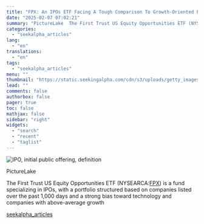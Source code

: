 ```yaml
---
title: "FPX: An IPOs ETF Facing A Tough Comparison To Growth-Oriented ETFs"
date: "2025-02-07 07:02:21"
summary: "PictureLake  The First Trust US Equity Opportunities ETF (NYSEARCA:FPX) is a fund specializing in IPOs, with a portfolio structured based on companies listed over the past 1,000 days and a strong bias toward technology and companies with above-average growth"
categories:
  - "seekalpha_articles"
lang:
  - "en"
translations:
  - "en"
tags:
  - "seekalpha_articles"
menu: ""
thumbnail: "https://static.seekingalpha.com/cdn/s3/uploads/getty_images/185072944/image_185072944.jpg"
lead: ""
comments: false
authorbox: false
pager: true
toc: false
mathjax: false
sidebar: "right"
widgets:
  - "search"
  - "recent"
  - "taglist"
---
```


![IPO, initial public offering, definition](https://static.seekingalpha.com/cdn/s3/uploads/getty_images/185072944/image_185072944.jpg?io=getty-c-w750) 



PictureLake





The First Trust US Equity Opportunities ETF (NYSEARCA:[FPX](https://seekingalpha.com/symbol/FPX "First Trust US Equity Opportunities ETF")) is a fund specializing in IPOs, with a portfolio structured based on companies listed over the past 1,000 days and a strong bias toward technology and companies with above-average growth

[seekalpha_articles](https://seekingalpha.com/article/4755907-fpx-ipos-etf-facing-a-tough-comparison-to-growth-oriented-etfs)
